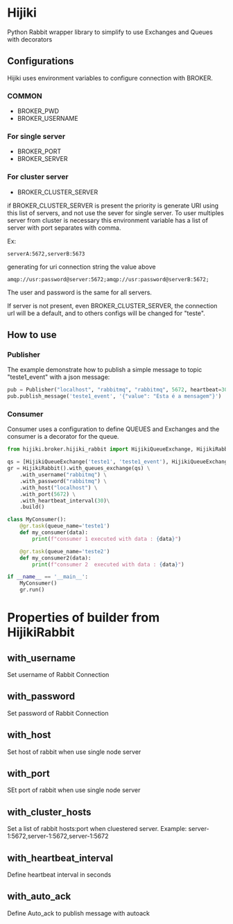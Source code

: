 # Hijiki
Python Rabbit wrapper library to simplify to use Exchanges and Queues with decorators

## Configurations
Hijiki uses environment variables to configure connection with BROKER. 

### COMMON
- BROKER_PWD
- BROKER_USERNAME

### For single server
- BROKER_PORT
- BROKER_SERVER

### For cluster server
- BROKER_CLUSTER_SERVER

if BROKER_CLUSTER_SERVER is present the priority is generate URI using this list of servers, and not use the sever for single server. 
To user multiples server from cluster is necessary this environment variable has a list of server with port separates with comma. 

Ex: 
```
serverA:5672,serverB:5673

```
generating for uri connection string the value above

``
amqp://usr:password@server:5672;amqp://usr:password@serverB:5672;
``

The user and password is the same for all servers.


If server is not present, even BROKER_CLUSTER_SERVER, the connection url will be a default, and to others configs will be changed for "teste".

## How to use
### Publisher
The example demonstrate how to publish a simple message to topic "teste1_event" with a json message:

```python
pub = Publisher("localhost", "rabbitmq", "rabbitmq", 5672, heartbeat=30)
pub.publish_message('teste1_event', '{"value": "Esta é a mensagem"}')
```

### Consumer
Consumer uses a configuration to define QUEUES and Exchanges and the consumer is a decorator for the queue.

```python
from hijiki.broker.hijiki_rabbit import HijikiQueueExchange, HijikiRabbit

qs = [HijikiQueueExchange('teste1', 'teste1_event'), HijikiQueueExchange('teste2', 'teste2_event')]
gr = HijikiRabbit().with_queues_exchange(qs) \
    .with_username("rabbitmq") \
    .with_password("rabbitmq") \
    .with_host("localhost") \
    .with_port(5672) \
    .with_heartbeat_interval(30)\
    .build()

class MyConsumer():
    @gr.task(queue_name='teste1')
    def my_consumer(data):
        print(f"consumer 1 executed with data : {data}")

    @gr.task(queue_name='teste2')
    def my_consumer2(data):
        print(f"consumer 2  executed with data : {data}")

if __name__ == '__main__':
    MyConsumer()
    gr.run()
```
#  Properties of builder from HijikiRabbit

##  with_username
Set username of Rabbit Connection

##  with_password
Set password of Rabbit Connection

##  with_host
Set host of rabbit when use single node server

## with_port
SEt port of rabbit when use single node server

##  with_cluster_hosts
Set a list of rabbit hosts:port when cluestered server.
Example: server-1:5672,server-1:5672,server-1:5672

##  with_heartbeat_interval
Define heartbeat interval in seconds

## with_auto_ack
Define Auto_ack to publish message with autoack

